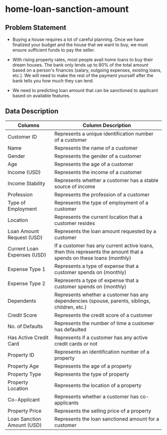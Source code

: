 # home-loan-sanction-amount

## Problem Statement

* Buying a house requires a lot of careful planning. Once we have finalized your budget and the house that we want to buy, we must ensure sufficient funds to pay the seller.

* With rising property rates, most people avail home loans to buy their dream houses. The bank only lends up to 80% of the total amount based on a person's finances (salary, outgoing expenses, existing loans, etc.). We will need to make the rest of the payment yourself after the bank tells you how much they can lend.

* We need to predicting loan amount that can be sanctioned to applicant based on available features.

## Data Description

| Columns						| Column Description
|-------------------------------|----------------------------------------------------------------------------------
| Customer ID 					| Represents a unique identification number of a customer
| Name							| Represents the name of a customer
| Gender						| Represents the gender of a customer
| Age							| Represents the age of a customer
| Income (USD)					| Represents the income of a customer
| Income Stability				| Represents whether a customer has a stable source of income
| Profession					| Represents the profession of a customer
| Type of Employment			| Represents the type of employment of a customer
| Location						| Represents the current location that a customer resides 
| Loan Amount Request (USD)		| Represents the loan amount requested by a customer
| Current Loan Expenses (USD)	| If a customer has any current active loans, then this represents the amount that a spends on these loans (monthly)
| Expense Type 1				| Represents a type of expense that a customer spends on (monthly)
| Expense Type 2				| Represents a type of expense that a customer spends on (monthly)
| Dependents					| Represents whether a customer has any dependencies (spouse, parents, siblings, children, etc.)
| Credit Score					| Represents the credit score of a customer 
| No. of Defaults				| Represents the number of time a customer has defaulted 
| Has Active Credit Card		| Represents if a customer has any active credit cards or not
| Property ID					| Represents an identification number of a property
| Property Age					| Represents the age of a property
| Property Type					| Represents the type of property
| Property Location				| Represents the location of a property
| Co-Applicant					| Represents whether a customer has co-applicants 
| Property Price				| Represents the selling price of a property
| Loan Sanction Amount (USD)	| Represents the loan sanctioned amount for a customer 

